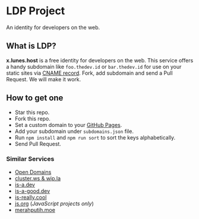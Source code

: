 # LDP Project

An identity for developers on the web.

## What is LDP?

**x.lunes.host** is a free identity for developers on the web. This service offers a handy subdomain like `foo.thedev.id` or `bar.thedev.id` for use on your static sites via [CNAME record](https://en.wikipedia.org/wiki/CNAME_record). Fork, add subdomain and send a Pull Request. We will make it work.

## How to get one

- Star this repo.
- Fork this repo.
- Set a custom domain to your [GitHub Pages](https://pages.github.com).
- Add your subdomain under `subdomains.json` file.
- Run `npm install` and `npm run sort` to sort the keys alphabetically.
- Send Pull Request.

### Similar Services
- [Open Domains](https://github.com/open-domains/register)
- [cluster.ws & wip.la](https://github.com/Olivr/free-domain)
- [is-a.dev](https://github.com/is-a-dev/register)
- [is-a-good.dev](https://github.com/is-a-good-dev/register)
- [is-really.cool](https://github.com/is-really-cool/register)
- [js.org](https://github.com/js-org/js.org) (*JavaScript projects only*)
- [merahputih.moe](https://github.com/ScathachGrip/merahputih.moe)
